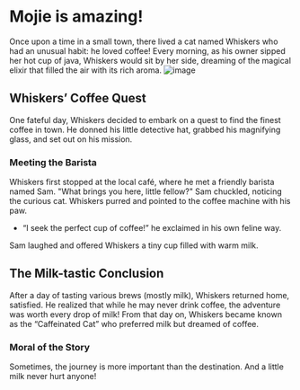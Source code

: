 # Mojie is amazing!
Once upon a time in a small town, there lived a cat named Whiskers who had an unusual habit: he loved coffee! Every morning, as his owner sipped her hot cup of java, Whiskers would sit by her side, dreaming of the magical elixir that filled the air with its rich aroma.
![image](https://github.com/user-attachments/assets/57805424-68eb-4a91-9497-289473d20e82)


## Whiskers’ Coffee Quest

One fateful day, Whiskers decided to embark on a quest to find the finest coffee in town. He donned his little detective hat, grabbed his magnifying glass, and set out on his mission. 

### Meeting the Barista

Whiskers first stopped at the local café, where he met a friendly barista named Sam. "What brings you here, little fellow?" Sam chuckled, noticing the curious cat. Whiskers purred and pointed to the coffee machine with his paw.

* “I seek the perfect cup of coffee!” he exclaimed in his own feline way.

Sam laughed and offered Whiskers a tiny cup filled with warm milk. 

## The Milk-tastic Conclusion

After a day of tasting various brews (mostly milk), Whiskers returned home, satisfied. He realized that while he may never drink coffee, the adventure was worth every drop of milk! From that day on, Whiskers became known as the “Caffeinated Cat” who preferred milk but dreamed of coffee.

### Moral of the Story

Sometimes, the journey is more important than the destination. And a little milk never hurt anyone!
